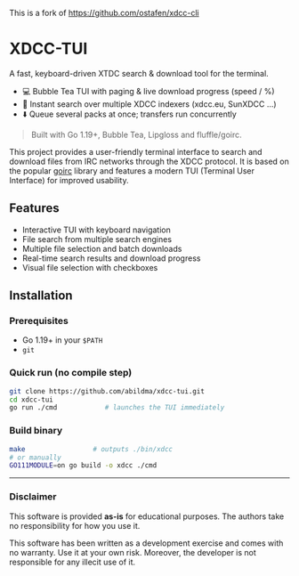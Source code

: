 <!--
  Title: xdcc-tui
  Description: An interactive TUI tool for xdcc file search and retrieval.
  Author: ostafen (original), ayeah (TUI version)

 <meta name="google-site-verification" content="4Rjg8YnufgHBYdLu-gAUsmJasHk03XKYhUXtRMNZdsk" />
-->
This is a fork of https://github.com/ostafen/xdcc-cli
# XDCC-TUI

A fast, keyboard-driven XTDC search & download tool for the terminal.

* 💻  Bubble Tea TUI with paging & live download progress (speed / %)
* 🔎  Instant search over multiple XDCC indexers (xdcc.eu, SunXDCC …)
* ⬇️  Queue several packs at once; transfers run concurrently

> Built with Go 1.19+, Bubble Tea, Lipgloss and fluffle/goirc.

This project provides a user-friendly terminal interface to search and download files from IRC networks through the XDCC protocol. It is based on the popular [goirc](https://github.com/fluffle/goirc) library and features a modern TUI (Terminal User Interface) for improved usability.

## Features
- Interactive TUI with keyboard navigation
- File search from multiple search engines
- Multiple file selection and batch downloads
- Real-time search results and download progress
- Visual file selection with checkboxes

## Installation

### Prerequisites
* Go 1.19+ in your `$PATH`
* `git`

### Quick run (no compile step)

```bash
git clone https://github.com/abildma/xdcc-tui.git
cd xdcc-tui
go run ./cmd            # launches the TUI immediately
```

### Build binary

```bash
make                 # outputs ./bin/xdcc
# or manually
GO111MODULE=on go build -o xdcc ./cmd
```
---

### Disclaimer
This software is provided **as-is** for educational purposes. The authors take no responsibility for how you use it.

This software has been written as a development exercise and comes with no warranty. Use it at your own risk.
Moreover, the developer is not responsible for any illecit use of it.
